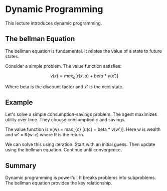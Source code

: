 # Dynamic Programming

This lecture introduces dynamic programming.

## The bellman Equation

The bellman equation is fundamental. It relates the value of a state to future states.

Consider a simple problem. The value function satisfies:

$$v(x) = max_{a} [r(x,a) + beta * v(x')]$$

Where beta is the discount factor and x' is the next state.

## Example

Let's solve a simple consumption-savings problem. The agent maximizes utility over time. They choose consumption c and savings.

The value function is v(w) = max_{c} [u(c) + beta * v(w')]. Here w is wealth and w' = R(w-c) where R is the return.

We can solve this using iteration. Start with an initial guess. Then update using the bellman equation. Continue until convergence.

## Summary

Dynamic programming is powerful. It breaks problems into subproblems. The bellman equation provides the key relationship.
